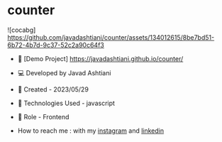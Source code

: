 # counter
![cocabg] https://github.com/javadashtiani/counter/assets/134012615/8be7bd51-6b72-4b7d-9c37-52c2a90c64f3
- 🔗 [Demo Project] https://javadashtiani.github.io/counter/
- 💻 Developed by Javad Ashtiani
- 📆 Created - 2023/05/29
- 🔧 Technologies Used - javascript
- 🧑‍ Role - Frontend

- How to reach me : with my [instagram](https://www.instagram.com/javadashtiani_web/) and [linkedin](https://www.linkedin.com/in/javadashtiani/)
